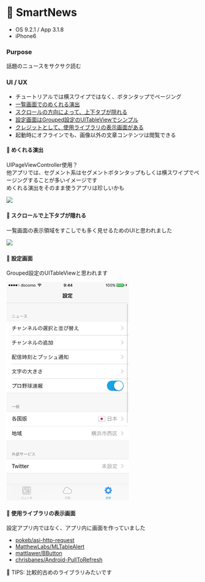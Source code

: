 # 📢 SmartNews

* OS 9.2.1 / App 3.1.8
* iPhone6

### Purpose
話題のニュースをサクサク読む

### UI / UX  
* チュートリアルでは横スワイプではなく、ボタンタップでページング
* [一覧画面でのめくれる演出](#smartnews_top)
* [スクロールの方向によって、上下タブが隠れる](#smartnews_tabs)
* [設定画面はGrouped設定のUITableViewでシンプル](#smartnews_setting)
* [クレジットとして、使用ライブラリの表示画面がある](#smartnews_credit)
* 起動時にオフラインでも、画像以外の文章コンテンツは閲覧できる

#### :triangular_flag_on_post: <a name="smartnews_top">めくれる演出</a>
UIPageViewController使用？   
他アプリでは、セグメント系はセグメントボタンタップもしくは横スワイプでページングすることが多いイメージです   
めくれる演出をそのまま使うアプリは珍しいかも

<img src="https://github.com/mafmoff/100Apps/blob/master/Resources/Images/smartnews_top.gif" width="320px">

#### :triangular_flag_on_post: <a name="smartnews_tabs">スクロールで上下タブが隠れる</a>
一覧画面の表示領域をすこしでも多く見せるためのUIと思われました

<img src="https://github.com/mafmoff/100Apps/blob/master/Resources/Images/smartnews_tabs.gif" width="320px">

#### :triangular_flag_on_post: <a name="smartnews_setting">設定画面</a>
Grouped設定のUITableViewと思われます

<img src="https://github.com/mafmoff/100Apps/blob/master/Resources/Images/smartnews_setting.jpg" width="320px">

#### :triangular_flag_on_post: <a name="smartnews_credit">使用ライブラリの表示画面</a>
設定アプリ内ではなく、アプリ内に画面を作っていました

* [pokeb/asi-http-request](https://github.com/pokeb/asi-http-request/)
* [MatthewLabs/MLTableAlert](https://github.com/MatthewLabs/MLTableAlert)
* [mattlawer/BButton](https://github.com/mattlawer/BButton)
* [chrisbanes/Android-PullToRefresh](https://github.com/chrisbanes/Android-PullToRefresh)

:tada: TIPS: 比較的古めのライブラリみたいです
